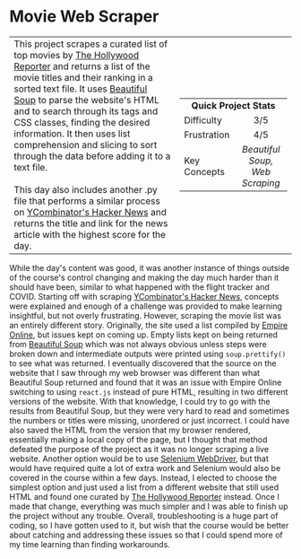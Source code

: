 # Movie Web Scraper

<table border='0'>
<tr>
  <td>
  This project scrapes a curated list of top movies by <a href='https://www.hollywoodreporter.com/lists/100-best-films-ever-hollywood-favorites-818512'>The Hollywood Reporter</a> and returns a list of the movie titles and their ranking in a sorted text file. It uses <a href='https://www.crummy.com/software/BeautifulSoup/bs4/doc/'>Beautiful Soup</a> to parse the website's HTML and to search through its tags and CSS classes, finding the desired information. It then uses list comprehension and slicing to sort through the data before adding it to a text file.
  <br>
  <br>
  This day also includes another .py file that performs a similar process on <a href='https://news.ycombinator.com/news'>YCombinator's Hacker News</a> and returns the title and link for the news article with the highest score for the day.
  </td>
  <td>
    <div>
      <table>
        <tr>
          <td align='center' colspan="2"><strong>Quick Project Stats</strong></td>
        </tr>
        <tr>
          <td>Difficulty</td>
          <td align='center'>3/5</td>
        </tr>
        <tr>
          <td>Frustration</td>
          <td align='center'>4/5</td>
        </tr>
        <tr>
          <td>Key Concepts</td>
          <td align='center'><em>Beautiful Soup, Web Scraping</em></td>
        </tr>
      </table>
    </div>
  </td>
</tr>
</table>

While the day's content was good, it was another instance of things outside of the course's control changing and making the day much harder than it should have been, similar to what happened with the flight tracker and COVID. Starting off with scraping <a href='https://news.ycombinator.com/news'>YCombinator's Hacker News</a>, concepts were explained and enough of a challenge was provided to make learning insightful, but not overly frustrating. However, scraping the movie list was an entirely different story. Originally, the site used a list compiled by <a href='https://www.empireonline.com/movies/features/best-movies-2/'>Empire Online</a>, but issues kept on coming up. Empty lists kept on being returned from <a href='https://www.crummy.com/software/BeautifulSoup/bs4/doc/'>Beautiful Soup</a> which was not always obvious unless steps were broken down and intermediate outputs were printed using `soup.prettify()` to see what was returned. I eventually discovered that the source on the website that I saw through my web browser was different than what Beautiful Soup returned and found that it was an issue with Empire Online switching to using `react.js` instead of pure HTML, resulting in two different versions of the website. With that knowledge, I could try to go with the results from Beautiful Soup, but they were very hard to read and sometimes the numbers or titles were missing, unordered or just incorrect. I could have also saved the HTML from the version that my browser rendered, essentially making a local copy of the page, but I thought that method defeated the purpose of the project as it was no longer scraping a live website. Another option would be to use <a href='https://www.selenium.dev/documentation/en/webdriver/'>Selenium WebDriver</a>, but that would have required quite a lot of extra work and Selenium would also be covered in the course within a few days. Instead, I elected to choose the simplest option and just used a list from a different website that still used HTML and found one curated by <a href='https://www.hollywoodreporter.com/lists/100-best-films-ever-hollywood-favorites-818512'>The Hollywood Reporter</a> instead. Once I made that change, everything was much simpler and I was able to finish up the project without any trouble. Overall, troubleshooting is a huge part of coding, so I have gotten used to it, but wish that the course would be better about catching and addressing these issues so that I could spend more of my time learning than finding workarounds.
